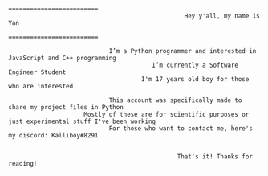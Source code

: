                                                      =========================
                                                     Hey y'all, my name is Yan
                                                     =========================
                                                         
                                I’m a Python programmer and interested in JavaScript and C++ programming
                                            I’m currently a Software Engineer Student
                                         I'm 17 years old boy for those who are interested
                                             
                                This account was specifically made to share my project files in Python
                         Mostly of these are for scientific purposes or just experimental stuff I've been working
                                For those who want to contact me, here's my discord: Kalliboy#8291

                                                       
                                                   That's it! Thanks for reading!

